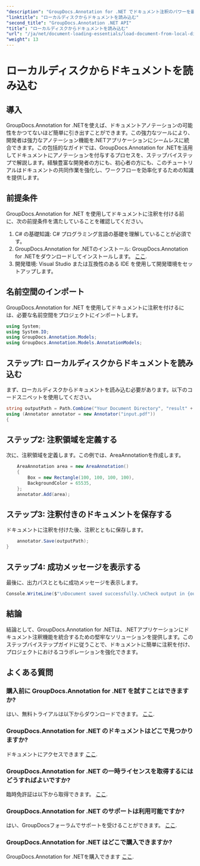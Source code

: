 ```yaml
---
"description": "GroupDocs.Annotation for .NET でドキュメント注釈のパワーを最大限に引き出しましょう。注釈機能を .NET アプリケーションにシームレスに統合できます。"
"linktitle": "ローカルディスクからドキュメントを読み込む"
"second_title": "GroupDocs.Annotation .NET API"
"title": "ローカルディスクからドキュメントを読み込む"
"url": "/ja/net/document-loading-essentials/load-document-from-local-disk/"
"weight": 13
---
```


# ローカルディスクからドキュメントを読み込む

## 導入
GroupDocs.Annotation for .NETを使えば、ドキュメントアノテーションの可能性をかつてないほど簡単に引き出すことができます。この強力なツールにより、開発者は強力なアノテーション機能を.NETアプリケーションにシームレスに統合できます。この包括的なガイドでは、GroupDocs.Annotation for .NETを活用してドキュメントにアノテーションを付与するプロセスを、ステップバイステップで解説します。経験豊富な開発者の方にも、初心者の方にも、このチュートリアルはドキュメントの共同作業を強化し、ワークフローを効率化するための知識を提供します。
## 前提条件
GroupDocs.Annotation for .NET を使用してドキュメントに注釈を付ける前に、次の前提条件を満たしていることを確認してください。
1. C# の基礎知識: C# プログラミング言語の基礎を理解していることが必須です。
2. GroupDocs.Annotation for .NETのインストール: GroupDocs.Annotation for .NETをダウンロードしてインストールします。 [ここ](https://releases。groupdocs.com/annotation/net/).
3. 開発環境: Visual Studio または互換性のある IDE を使用して開発環境をセットアップします。

## 名前空間のインポート
GroupDocs.Annotation for .NET を使用してドキュメントに注釈を付けるには、必要な名前空間をプロジェクトにインポートします。
```csharp
using System;
using System.IO;
using GroupDocs.Annotation.Models;
using GroupDocs.Annotation.Models.AnnotationModels;
```

## ステップ1: ローカルディスクからドキュメントを読み込む
まず、ローカルディスクからドキュメントを読み込む必要があります。以下のコードスニペットを使用してください。
```csharp
string outputPath = Path.Combine("Your Document Directory", "result" + Path.GetExtension("input.pdf"));
using (Annotator annotator = new Annotator("input.pdf"))
{
```
## ステップ2: 注釈領域を定義する
次に、注釈領域を定義します。この例では、AreaAnnotationを作成します。
```csharp
    AreaAnnotation area = new AreaAnnotation()
    {
        Box = new Rectangle(100, 100, 100, 100),
        BackgroundColor = 65535,
    };
    annotator.Add(area);
```
## ステップ3: 注釈付きのドキュメントを保存する
ドキュメントに注釈を付けた後、注釈とともに保存します。
```csharp
    annotator.Save(outputPath);
}
```
## ステップ4: 成功メッセージを表示する
最後に、出力パスとともに成功メッセージを表示します。
```csharp
Console.WriteLine($"\nDocument saved successfully.\nCheck output in {outputPath}.");
```

## 結論
結論として、GroupDocs.Annotation for .NETは、.NETアプリケーションにドキュメント注釈機能を統合するための堅牢なソリューションを提供します。このステップバイステップガイドに従うことで、ドキュメントに簡単に注釈を付け、プロジェクトにおけるコラボレーションを強化できます。
## よくある質問
### 購入前に GroupDocs.Annotation for .NET を試すことはできますか?
はい、無料トライアルは以下からダウンロードできます。 [ここ](https://releases。groupdocs.com/).
### GroupDocs.Annotation for .NET のドキュメントはどこで見つかりますか?
ドキュメントにアクセスできます [ここ](https://tutorials。groupdocs.com/annotation/net/).
### GroupDocs.Annotation for .NET の一時ライセンスを取得するにはどうすればよいですか?
臨時免許証は以下から取得できます。 [ここ](https://purchase。groupdocs.com/temporary-license/).
### GroupDocs.Annotation for .NET のサポートは利用可能ですか?
はい、GroupDocsフォーラムでサポートを受けることができます。 [ここ](https://forum。groupdocs.com/c/annotation/10).
### GroupDocs.Annotation for .NET はどこで購入できますか?
GroupDocs.Annotation for .NETを購入できます [ここ](https://purchase。groupdocs.com/buy).
